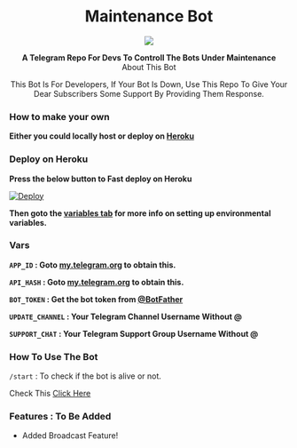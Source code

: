 <h1 align="center">Maintenance Bot</h1>
<p align="center">
  <a

<p align="center">
  <img src="https://telegra.ph/file/60fdc9e6682702bf4b471.jpg">
</p>
</a>
  <p align="center">
    <b>A Telegram Repo For Devs To Controll The Bots Under Maintenance</b>
    <br />
    <a

### About This Bot

<p align='center'>
    This Bot Is For Developers, If Your Bot Is Down, Use This Repo To Give Your Dear Subscribers Some Support By Providing Them Response.
</p>

### How to make your own

**Either you could locally host or deploy on [Heroku](https://heroku.com)**

### Deploy on Heroku

**Press the below button to Fast deploy on Heroku**

[![Deploy](https://www.herokucdn.com/deploy/button.svg)](https://heroku.com/deploy?template=https://github.com/vivek-tp/Maintenance-Bot)

**Then goto the <a href="#vars">variables tab</a> for more info on setting up environmental variables.**


### Vars

**`APP_ID` : Goto [my.telegram.org](https://my.telegram.org) to obtain this.**

**`API_HASH` : Goto [my.telegram.org](https://my.telegram.org) to obtain this.**

**`BOT_TOKEN` : Get the bot token from [@BotFather](https://telegram.dog/BotFather)**

**`UPDATE_CHANNEL` : Your Telegram Channel Username Without @**

**`SUPPORT_CHAT` : Your Telegram Support Group Username Without @**


### How To Use The Bot

`/start` : To check if the bot is alive or not.

Check This [Click Here](#about-this-bot)

### Features : To Be Added

- Added Broadcast Feature!
